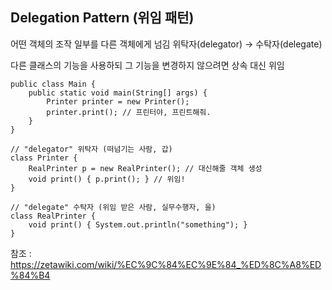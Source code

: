 ## Delegation Pattern (위임 패턴)

어떤 객체의 조작 일부를 다른 객체에게 넘김
위탁자(delegator) → 수탁자(delegate)

다른 클래스의 기능을 사용하되 그 기능을 변경하지 않으려면 상속 대신 위임

```
public class Main {
    public static void main(String[] args) { 
        Printer printer = new Printer();
        printer.print(); // 프린터야, 프린트해줘.
    }
}

// "delegator" 위탁자 (떠넘기는 사람, 갑)
class Printer { 
    RealPrinter p = new RealPrinter(); // 대신해줄 객체 생성
    void print() { p.print(); } // 위임!
}

// "delegate" 수탁자 (위임 받은 사람, 실무수행자, 을)
class RealPrinter { 
    void print() { System.out.println("something"); }
}
```


참조 : https://zetawiki.com/wiki/%EC%9C%84%EC%9E%84_%ED%8C%A8%ED%84%B4

